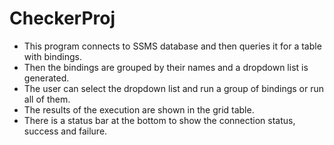 # CheckerProj
 * This program connects to SSMS database and then queries it for a table with bindings.
 * Then the bindings are grouped by their names and a dropdown list is generated.
 * The user can select the dropdown list and run a group of bindings or run all of them.
 * The results of the execution are shown in the grid table.
 * There is a status bar at the bottom to show the connection status, success and failure.
